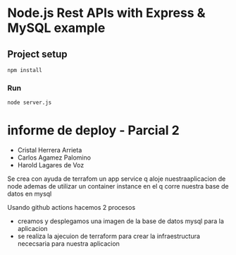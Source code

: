 # Node.js Rest APIs with Express & MySQL example

## Project setup
```
npm install
```

### Run
```
node server.js
```

# informe de deploy - Parcial 2
- Cristal Herrera Arrieta
- Carlos Agamez Palomino
- Harold Lagares de Voz

Se crea con ayuda de terrafom un app service q aloje nuestraaplicacion de node
ademas de utilizar un container instance en el q corre nuestra base de datos en mysql

Usando github actions hacemos 2 procesos 
- creamos y desplegamos una imagen de la base de datos mysql para la aplicacion 
- se realiza la ajecuion de terraform para crear la infraestructura nececsaria para nuestra aplicacion 